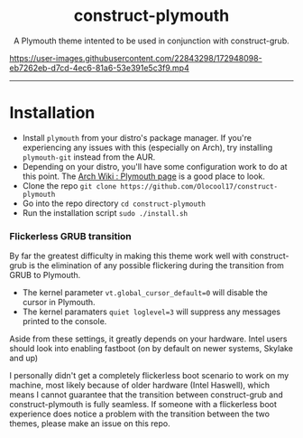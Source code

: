<h1 align="center">
construct-plymouth
</h1>
<p align="center">
A Plymouth theme intented to be used in conjunction with construct-grub.
</p>

https://user-images.githubusercontent.com/22843298/172948098-eb7262eb-d7cd-4ec6-81a6-53e391e5c3f9.mp4

---
# Installation
- Install `plymouth` from your distro's package manager. If you're experiencing any issues with this (especially on Arch), try installing `plymouth-git` instead from the AUR.
- Depending on your distro, you'll have some configuration work to do at this point. The [Arch Wiki : Plymouth page](https://wiki.archlinux.org/title/Plymouth) is a good place to look.
- Clone the repo `git clone https://github.com/Olocool17/construct-plymouth`
- Go into the repo directory `cd construct-plymouth`
- Run the installation script `sudo ./install.sh`
### Flickerless GRUB transition
By far the greatest difficulty in making this theme work well with construct-grub is the elimination of any possible flickering during the transition from GRUB to Plymouth.

- The kernel parameter `vt.global_cursor_default=0` will disable the cursor in Plymouth.
- The kernel paramaters `quiet loglevel=3` will suppress any messages printed to the console.

Aside from these settings, it greatly depends on your hardware. Intel users should look into enabling fastboot (on by default on newer systems, Skylake and up)

I personally didn't get a completely flickerless boot scenario to work on my machine, most likely because of older hardware (Intel Haswell), which means I cannot guarantee that the transition between construct-grub and construct-plymouth is fully seamless.
If someone with a flickerless boot experience does notice a problem with the transition between the two themes, please make an issue on this repo.
